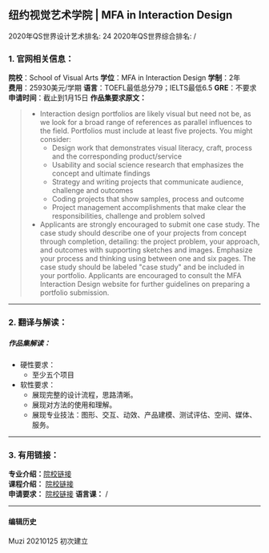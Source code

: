 ## 纽约视觉艺术学院 | MFA in Interaction Design

2020年QS世界设计艺术排名: 24
2020年QS世界综合排名: /  

### 1. 官网相关信息：

**院校**：School of Visual Arts
**学位**：MFA in Interaction Design
**学制**：2年  
**费用**：25930美元/学期
**语言**：TOEFL最低总分79；IELTS最低6.5
**GRE**：不要求
**申请时间**：截止到1月15日
**作品集要求原文：**   

> - Interaction design portfolios are likely visual but need not be, as we look for a broad range of references as parallel influences to the field. Portfolios must include at least five projects. You might consider:
>   - Design work that demonstrates visual literacy, craft, process and the corresponding product/service
>   - Usability and social science research that emphasizes the concept and ultimate findings
>   - Strategy and writing projects that communicate audience, challenge and outcomes
>   - Coding projects that show samples, process and outcome
>   - Project management accomplishments that make clear the responsibilities, challenge and problem solved
> - Applicants are strongly encouraged to submit one case study. The case study should describe one of your projects from concept through completion, detailing: the project problem, your approach, and outcomes with supporting sketches and images. Emphasize your process and thinking using between one and six pages. The case study should be labeled "case study" and be included in your portfolio.
Applicants are encouraged to consult the MFA Interaction Design website for further guidelines on preparing a portfolio submission.


---

### 2. 翻译与解读：

##### 作品集解读：
- 硬性要求：
  - 至少五个项目
- 软性要求：
  - 展现完整的设计流程，思路清晰。
  - 展现对方法的使用和理解。
  - 展现专业技法：图形、交互、动效、产品建模、测试评估、空间、媒体、服务。



---


### 3. 有用链接：

**专业介绍：**[院校链接](https://sva.edu/academics/graduate/mfa-interaction-design)  
**课程介绍：** [院校链接](http://www.sva.edu/graduate/mfa-interaction-design/curriculum)  
**申请要求：** [院校链接](https://sva.edu/admissions/how-to-apply/graduate-application-requirements/interaction-design)
**语言课：** /

---


#### 编辑历史
Muzi 20210125 初次建立
